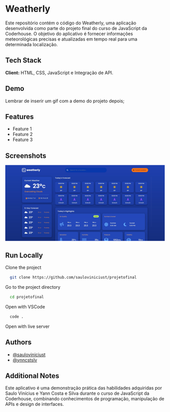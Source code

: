 # Weatherly

Este repositório contém o código do Weatherly, uma aplicação desenvolvida como parte do projeto final do curso de JavaScript da Coderhouse. O objetivo do aplicativo é fornecer informações meteorológicas precisas e atualizadas em tempo real para uma determinada localização.

## Tech Stack

**Client:** HTML, CSS, JavaScript e Integração de API.

## Demo

Lembrar de inserir um gif com a demo do projeto depois;

## Features

- Feature 1
- Feature 2
- Feature 3

## Screenshots

![App Screenshot](./assets/images/weatherly/screenshot.jpeg)

## Run Locally

Clone the project

```bash
  git clone https://github.com/sauloviniciust/projetofinal
```

Go to the project directory

```bash
  cd projetofinal
```

Open with VSCode

```bash
  code .
```

Open with live server

## Authors

- [@sauloviniciust](https://www.github.com/sauloviniciust)
- [@ynncstslv](https://www.github.com/ynncstlsv)

## Additional Notes

Este aplicativo é uma demonstração prática das habilidades adquiridas por Saulo Vinícius e Yann Costa e Silva durante o curso de JavaScript da Coderhouse, combinando conhecimentos de programação, manipulação de APIs e design de interfaces.
